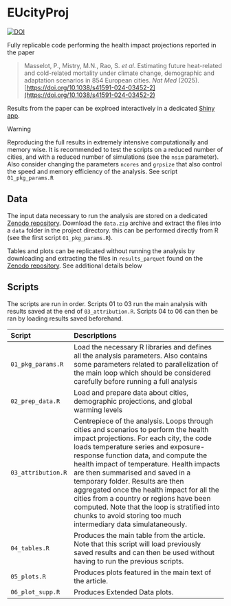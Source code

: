 # EUcityProj

[![DOI](https://zenodo.org/badge/DOI/10.5281/zenodo.14004322.svg)](https://doi.org/10.5281/zenodo.14004322)

Fully replicable code performing the health impact projections reported in the paper

> Masselot, P., Mistry, M.N., Rao, S. *et al*. Estimating future heat-related and cold-related mortality under climate change, demographic and adaptation scenarios in 854 European cities. *Nat Med* (2025). [https://doi.org/10.1038/s41591-024-03452-2](https://doi.org/10.1038/s41591-024-03452-2)

Results from the paper can be explroed interactively in a dedicated [Shiny app](https://ehm-lab.shinyapps.io/vistemphip/).

> [!WARNING]
> Reproducing the full results in extremely intensive computationally and memory wise. It is recommended to test the scripts on a reduced number of cities, and with a reduced number of simulations (see the `nsim` parameter). Also consider changing the parameters `ncores` and `grpsize` that also control the speed and memory efficiency of the analysis. See script `01_pkg_params.R`

## Data

The input data necessary to run the analysis are stored on a dedicated [Zenodo repository](https://doi.org/10.5281/zenodo.14004322). Download the `data.zip` archive and extract the files into a `data` folder in the project directory. this can be performed directly from R (see the first script `01_pkg_params.R`).

Tables and plots can be replicated without running the analysis by downloading and extracting the files in `results_parquet` found on the [Zenodo repository](https://doi.org/10.5281/zenodo.14004322). See additional details below

## Scripts

The scripts are run in order. Scripts 01 to 03 run the main analysis with results saved at the end of `03_attribution.R`. Scripts 04 to 06 can then be ran by loading results saved beforehand.

| Script | Descriptions |
| :--- | :--- |
| `01_pkg_params.R` | Load the necessary R libraries and defines all the analysis parameters. Also contains some parameters related to parallelization of the main loop which should be considered carefully before running a full analysis |
| `02_prep_data.R` | Load and prepare data about cities, demographic projections, and global warming levels |
| `03_attribution.R` | Centrepiece of the analysis. Loops through cities and scenarios to perform the health impact projections. For each city, the code loads temperature series and exposure-response function data, and compute the health impact of temperature. Health impacts are then summarised and saved in a temporary folder. Results are then aggregated once the health impact for all the cities from a country or regions have been computed. Note that the loop is stratified into chunks to avoid storing too much intermediary data simulataneously. 
| `04_tables.R` | Produces the main table from the article. Note that this script will load previously saved results and can then be used without having to run the previous scripts.
| `05_plots.R` | Produces plots featured in the main text of the article.
| `06_plot_supp.R` | Produces Extended Data plots.

